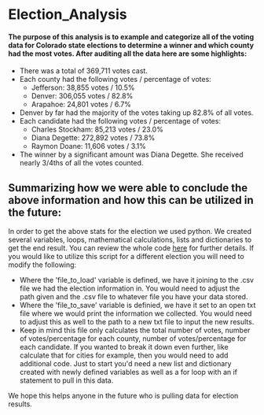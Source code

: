 # Election_Analysis
#### The purpose of this analysis is to example and categorize all of the voting data for Colorado state elections to determine a winner and which county had the most votes. After auditing all the data here are some highlights: 

  - There was a total of 369,711 votes cast. 
  - Each county had the following votes / percentage of votes: 
     -  Jefferson: 38,855 votes / 10.5%
     -  Denver: 306,055 votes / 82.8% 
     -  Arapahoe: 24,801 votes / 6.7%
  - Denver by far had the majority of the votes taking up 82.8% of all votes.
  - Each candidate had the following votes / percentage of votes: 
     -  Charles Stockham: 85,213 votes / 23.0%
     -  Diana Degette: 272,892 votes / 73.8%
     -  Raymon Doane: 11,606 votes / 3.1% 
  - The winner by a significant amount was Diana Degette. She received nearly 3/4ths of all the votes counted.

## Summarizing how we were able to conclude the above information and how this can be utilized in the future: 

  In order to get the above stats for the election we used python. We created several variables, loops, mathematical calculations, lists and dictionaries to get the end result. You can review the whole code [here](https://github.com/TorreyRawlings/Election_Analysis/blob/main/PyPoll_Challenge.py) for further details. If you would like to utilize this script for a different election you will need to modify the following: 
  - Where the 'file_to_load' variable is defined, we have it joining to the .csv file we had the election information in. You would need to adjust the path given and the .csv file to whatever file you have your data stored.
  - Where the 'file_to_save' variable is definied, we have it set to an open txt file where we would print the information we collected. You would need to adjust this as well to the path to a new txt file to input the new results. 
  - Keep in mind this file only calculates the total number of votes, number of votes/percentage for each county, number of votes/percentage for each candidate. If you wanted to break it down even further, like calculate that for cities for example, then you would need to add additional code. Just to start you'd need a new list and dictionary created with newly defined variables as well as a for loop with an if statement to pull in this data. 

We hope this helps anyone in the future who is pulling data for election results.
